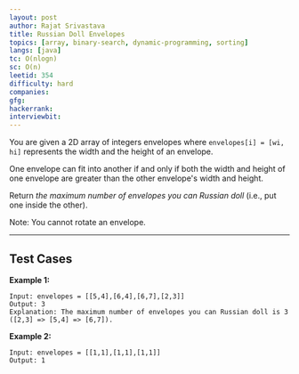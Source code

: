 ```yaml
---
layout: post
author: Rajat Srivastava
title: Russian Doll Envelopes
topics: [array, binary-search, dynamic-programming, sorting]
langs: [java]
tc: O(nlogn)
sc: O(n)
leetid: 354
difficulty: hard
companies: 
gfg: 
hackerrank: 
interviewbit: 
---
```


You are given a 2D array of integers envelopes where `envelopes[i] = [wi, hi]` represents the width and the height of an envelope.

One envelope can fit into another if and only if both the width and height of one envelope are greater than the other envelope's width and height.

Return _the maximum number of envelopes you can Russian doll_ (i.e., put one inside the other).

Note: You cannot rotate an envelope.

---

## Test Cases

**Example 1:** 
```
Input: envelopes = [[5,4],[6,4],[6,7],[2,3]]
Output: 3
Explanation: The maximum number of envelopes you can Russian doll is 3 ([2,3] => [5,4] => [6,7]).
```

**Example 2:** 
```
Input: envelopes = [[1,1],[1,1],[1,1]]
Output: 1
```
